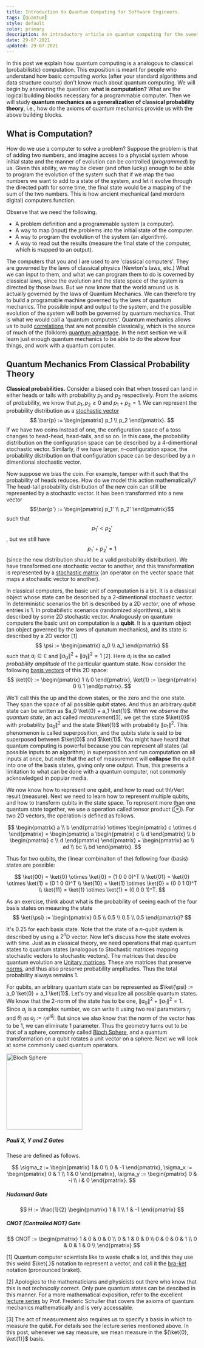 ```yaml
---
title: Introduction to Quantum Computing for Software Engineers.
tags: [Quantum]
style: default
color: primary
description: An introductory article on quantum computing for the sweet summer children. I try to tell you more than just "0 and 1 at the same time" and try to avoid math wherever possible. This is an adaptation of a talk I gave to my collegues at work during my short stint as a software engineer.
date: 29-07-2021
updated: 29-07-2021
---
```


In this post we explain how quantum computing is a analogous to classical (probabilistic) computation. This exposition is meant for people who understand how basic computing works (after your standard algorithms and data structure course) don't know much about quantum computing. We will begin by answering the question: 
**what is computation?** What are the logical building blocks necessary for a programmable computer. 
Then we will study **quantum mechanics as a generalization of classical probability theory**, i.e., how do the axioms of quantum mechanics provide us with the above building blocks.

## What is Computation?

How do we use a computer to solve a problem?
Suppose the problem is that of adding two numbers, and imagine access to a physcial system whose initial state and the manner of evolution can be controlled (*programmed*) by us. 
Given this ability, we may be clever (and often lucky) enough to be able to program the evolution of the system such that if we map the two numbers we want to add to a state of the system, and let it evolve through the directed path for some time, the final state would be a mapping of the sum of the two numbers. This is how ancient mechanical (and mordern digital) computers function.

Observe that we need the following.
- A problem definition and a programmable system (a computer). 
- A way to map (input) the problems into the initial state of the computer. 
- A way to program the evolution of the system (an algorithm). 
- A way to read out the results (measure the final state of the computer, which is mapped to an output). 

The computers that you and I are used to are 'classical computers'. They are governed by the laws of classical physics (Newton's laws, etc.)
What we can input to them, and what we can program them to do is coverned by classical laws, since the evolution and the state space of the system is directed by those laws. 
But we now know that the world around us is actually governed by the laws of Quantum Mechanics. We can therefore try to build a programable machine governed by the laws of quantum mechanics. The possible input and output to the system, and the possible evolution of the system will both be governed by quantum mechanics. That is what we would call a 'quantum computers'. Quantum mechanics allows us to build [correlations](https://en.wikipedia.org/wiki/Correlation) that are not possible classically, which is the source of much of the (folklore) [quantum advantage](https://en.wikipedia.org/wiki/Quantum_supremacy). In the next section we will learn just enough quantum mechanics to be able to do the above four things, and work with a quantum computer. 

## Quantum Mechanics From Classical Probability Theory

**Classical probabilities.** Consider a biased coin that when tossed can land in either heads or tails with probability $p_1$ and $p_2$ respectively. From the axioms of probability, we know that $p_1, p_2 \geq 0$ and $p_1 + p_2 = 1$. We can represent the probability distribution as a [stochastic vector](https://en.wikipedia.org/wiki/Probability_vector) 
$$
\bar{p} := \begin{pmatrix}
p_1 \\
p_2 \end{pmatrix}.
$$
If we have two coins instead of one, the configuration space of a toss changes to head-head, head-tails, and so on. In this case, the probability distribution on the configuration space can be described by a 4-dimentional stochastic vector. Similarly, if we have larger, $n$-configuration space, the probability distribution on that configuration space can be described by a $n$ dimentional stochastic vector. 

Now suppose we bias the coin. For example, tamper with it such that the probability of heads reduces. How do we model this action mathematically? The head-tail probability distribution of the new coin can still be represented by a stochastic vector. It has been transformed into a new vector $$\bar{p'} := \begin{pmatrix} p_1' \\
p_2' \end{pmatrix}$$ such that $$p_1' < p_2'$$, but we still have $$p_1' + p_2' = 1$$ (since the new distribution should be a valid probability distribution). We have transformed one stochastic vector to another, and this transformation is represented by a [stochastic matrix](https://en.wikipedia.org/wiki/Stochastic_matrix) (an operator on the vector space that maps a stochastic vector to another). 

In classical computers, the basic unit of computation is a bit. It is a classical object whose state can be described by a 2-dimentional stochastic vector. In deterministic scenarios the bit is described by a 2D vector, one of whose entries is 1. In probabilistic scenarios (randomized algorithms), a bit is described by some 2D stochastic vector. Analogously on quantum computers the basic unit on computation is a **qubit**. It is a quantum object (an object governed by the laws of qunatum mechanics), and its state is described by a 2D vector [1]
$$
\psi := \begin{pmatrix}
a_0 \\
a_1 \end{pmatrix}
$$
such that $a_i \in \mathbb{C}$ and $\lVert a_0 \rVert^2 + \lVert a_1\rVert^2 = 1$ [2]. Here $a_i$ is the so called *probability amplitude* of the particular quantum state. Now consider the following [basis vectors](https://en.wikipedia.org/wiki/Basis_(linear_algebra)) of this 2D space: 
$$
\ket{0} := \begin{pmatrix}
1 \\ 
0
\end{pmatrix}, \ket{1} := \begin{pmatrix}
0 \\
1 
\end{pmatrix}.
$$

We'll call this the up and the down states, or the zero and the one state. They span the space of all possible qubit states. And thus an arbitrary qubit state can be written as $a_0 \ket{0} + a_1 \ket{1}$. When we  *observe the quantum state*, an act called *measurement*[3], we get the state $\ket{0}$ with probability $\lVert a_0 \rVert^2$ and the state $\ket{1}$ with probability $\lVert a_1 \rVert^2$. This phenomenon is called superposition, and the qubits state is said to be superposed between $\ket{0}$ and $\ket{1}$. You might have heard that quantum computing is powerful because you can represent all states (all possible inputs to an algorithm) in superposition and run computation on all inputs at once, but note that the act of measurement will **collapse** the qubit into one of the basis states, giving only one output. Thus, this presents a limitation to what can be done with a quantum computer, not commonly acknowledged in popular media.

We now know how to represent one qubit, and how to read out th\rVert result (measure). Next we need to learn how to represent multiple qubits, and how to transform qubits in the state space. To represent more than one quantum state together, we use a operation called tensor product ($\otimes$). For two 2D vectors, the operation is defined as follows. 

$$
\begin{pmatrix}
a \\
b 
\end{pmatrix} \otimes \begin{pmatrix} c \otimes d \end{pmatrix}
= \begin{pmatrix} 
a \begin{pmatrix} c \\ d \end{pmatrix} \\
b \begin{pmatrix} c \\ d \end{pmatrix}
\end{pmatrix}
= \begin{pmatrix} ac \\ ad \\ bc \\ bd \end{pmatrix}.
$$ 

Thus for two qubits, the (linear combinaiton of the) following four (basis) states are possible: 

$$
\ket{00} = \ket{0} \otimes \ket{0} = (1 0 0 0)^T \\
\ket{01} = \ket{0} \otimes \ket{1} = (0 1 0 0)^T  \\
\ket{10} = \ket{1} \otimes \ket{0} = (0 0 1 0)^T  \\
\ket{11} = \ket{1} \otimes \ket{1} = (0 0 0 1)^T. 
$$

As an exercise, think about what is the probability of seeing each of the four basis states on meauring the state 
$$
\ket{\psi} := \begin{pmatrix} 0.5 \\ 0.5 \\ 0.5 \\ 0.5 \end{pmatrix}?
$$

It's 0.25 for each basis state. Note that the state of a $n$-qubit system is described by using a $2^n$D vector. Now let's discuss how the state evolves with time. Just as in classical theory, we need operations that map quantum states to quantum states (analogous to Stochastic matrices mapping stochastic vectors to stochastic vectors). The matrices that descibe quantum evolution are [Unitary matrices](https://en.wikipedia.org/wiki/Unitary_matrix). These are matrices that preserve [norms](https://en.wikipedia.org/wiki/Norm_(mathematics)), and thus also preserve probability amplitudes. Thus the total probability always remains 1. 

For qubits, an arbitrary quantum state can be represented as $\ket{\psi} := a_0 \ket{0} + a_1 \ket{1}$. Let's try and visualize all possible quantum states. We know that the 2-norm of the state has to be one, $\lVert a_0\rVert^2 + \lVert a_1\rVert^2 = 1$. Since $a_j$ is a complex number, we can write it using two real parameters $r_j$ and $\theta_j$ as $a_j := r_j e^{i\theta_j}$. But since we also know that the norm of the vector has to be 1, we can eliminate 1 parameter. Thus the geometry turns out to be that of a sphere, commonly called [Bloch Sphere](https://en.wikipedia.org/wiki/Bloch_sphere), and a quantum transformation on a qubit rotates a unit vector on a sphere. Next we will look at some commonly used quantum operators.

<img src="assets/qc-intro/bloch_sphere.png" alt="Bloch Sphere" width="200"/>

##### Pauli X, Y and Z Gates

These are defined as follows. 

$$
\sigma_z := \begin{pmatrix} 1 & 0 \\ 0 & -1 \end{pmatrix}, \sigma_x := \begin{pmatrix} 0 & 1 \\ 1 & 0 \end{pmatrix}, \sigma_y := \begin{pmatrix} 0 & -i \\ i & 0 \end{pmatrix}.
$$

##### Hadamard Gate

$$
H := \frac{1}{2} \begin{pmatrix} 1 & 1 \\ 1 & -1 \end{pmatrix}
$$

##### CNOT (Controlled NOT) Gate

$$
CNOT := \begin{pmatrix}
1 & 0 & 0 & 0 \\ 
0 & 1 & 0 & 0 \\ 
0 & 0 & 0 & 1 \\ 
0 & 0 & 1 & 0 \\ 
\end{pmatrix}
$$



[1] Quantum computer scientists like to waste chalk a lot, and this they use this weird $\ket{.}$ notation to represent a vector, and call it the [bra-ket](https://en.wikipedia.org/wiki/Bra%E2%80%93ket_notation1) notation (pronounced braket).

[2] Apologies to the mathematicians and physicists out there who know that this is not *technically* correct. Only pure quantum states can be descibed in this manner. For a more mathematical exposition, refer to the excellent [lecture series](https://www.youtube.com/playlist?list=PLPH7f_7ZlzxQVx5jRjbfRGEzWY_upS5K6) by Prof. Frederic Schuller that covers the axioms of quantum mechanics mathematically and is very accessable. 

[3] The act of measurement also requires us to specify a basis in which to measure the qubit. For details see the lecture series mentioned above. In this post, whenever we say measure, we mean measure in the ${\ket{0}, \ket{1}}$ basis. 
